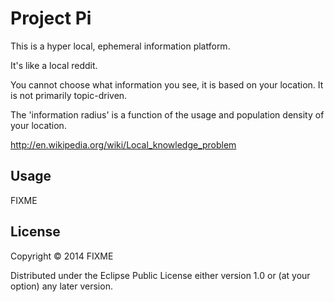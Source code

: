# Project Pi

This is a hyper local, ephemeral information platform.

It's like a local reddit.

You cannot choose what information you see, it is based on your location. It is not primarily topic-driven.

The 'information radius' is a function of the usage and population density of your location.


http://en.wikipedia.org/wiki/Local_knowledge_problem

## Usage

FIXME

## License

Copyright © 2014 FIXME

Distributed under the Eclipse Public License either version 1.0 or (at
your option) any later version.
